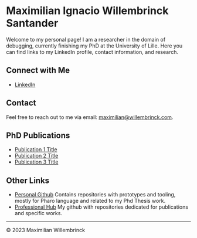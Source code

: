 # Maximilian Ignacio Willembrinck Santander

<!---![Your Profile Picture](link_to_profile_picture.jpg) -->

Welcome to my personal page! I am a researcher in the domain of debugging, currently finishing my PhD at the University of Lille.
Here you can find links to my LinkedIn profile, contact information, and research.

## Connect with Me

- [LinkedIn](https://www.linkedin.com/in/your-profile)


## Contact

Feel free to reach out to me via email: [maximilian@willembrinck.com](mailto:maximilian@willembrinck.com).

## PhD Publications

- [Publication 1 Title](link_to_publication_1)
- [Publication 2 Title](link_to_publication_2)
- [Publication 3 Title](link_to_publication_3)

## Other Links

- <a href="https://www.github.com/maxwills" title="Personal Github">Personal Github</a> Contains repositories with prototypes and tooling, mostly for Pharo language and related to my Phd Thesis work.
- <a href="https://www.github.com/willembrinck" title="Professional Github">Professional Hub</a> My github with repositories dedicated for publications and specific works.
---
© 2023 Maximilian Willembrinck


<!---

Commented previous contents.

For more details see [Basic writing and formatting syntax](https://docs.github.com/en/github/writing-on-github/getting-started-with-writing-and-formatting-on-github/basic-writing-and-formatting-syntax).

### Jekyll Themes

Your Pages site will use the layout and styles from the Jekyll theme you have selected in your [repository settings](https://github.com/Willembrinck/willembrinck.github.io/settings/pages). The name of this theme is saved in the Jekyll `_config.yml` configuration file.

### Support or Contact

Having trouble with Pages? Check out our [documentation](https://docs.github.com/categories/github-pages-basics/) or [contact support](https://support.github.com/contact) and we’ll help you sort it out.

-->
